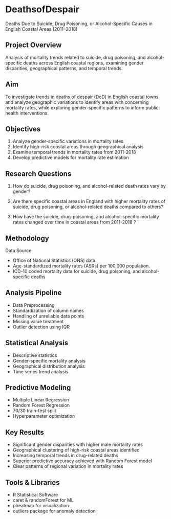 # DeathsofDespair
Deaths Due to Suicide, Drug Poisoning, or Alcohol-Specific Causes in English Coastal Areas (2011–2018)

## Project Overview
Analysis of mortality trends related to suicide, drug poisoning, and alcohol-specific deaths across English coastal regions, examining gender disparities, geographical patterns, and temporal trends.

## Aim
To investigate trends in deaths of despair (DoD) in English coastal towns and analyze geographic variations to identify areas with concerning mortality rates, while exploring gender-specific patterns to inform public health interventions.

## Objectives

1. Analyze gender-specific variations in mortality rates
2. Identify high-risk coastal areas through geographical analysis
3. Examine temporal trends in mortality rates from 2011-2018
4. Develop predictive models for mortality rate estimation

## Research Questions 

1.	How do suicide, drug poisoning, and alcohol-related death rates vary by gender?

2.	Are there specific coastal areas in England with higher mortality rates of suicide, drug poisoning, or alcohol-related deaths compared to others?

3.	How have the suicide, drug-poisoning, and alcohol-specific mortality rates changed over time in coastal areas from 2011-2018 ? 

## Methodology
Data Source

- Office of National Statistics (ONS) data. <br>
- Age-standardized mortality rates (ASRs) per 100,000 population. <br>
- ICD-10 coded mortality data for suicide, drug poisoning, and alcohol-specific deaths <br>

## Analysis Pipeline

- Data Preprocessing <br>
- Standardization of column names <br>
- Handling of unreliable data points <br>
- Missing value treatment <br>
- Outlier detection using IQR <br>

## Statistical Analysis

- Descriptive statistics <br>
- Gender-specific mortality analysis <br>
- Geographical distribution analysis <br>
- Time series trend analysis <br>

## Predictive Modeling

- Multiple Linear Regression <br>
- Random Forest Regression <br>
- 70/30 train-test split <br>
- Hyperparameter optimization <br>

## Key Results

- Significant gender disparities with higher male mortality rates <br>
- Geographical clustering of high-risk coastal areas identified <br>
- Increasing temporal trends in drug-related deaths <br>
- Superior predictive accuracy achieved with Random Forest model <br>
- Clear patterns of regional variation in mortality rates <br>

## Tools & Libraries

- R Statistical Software <br>
- caret & randomForest for ML <br>
- pheatmap for visualization <br>
- outliers package for anomaly detection <br>
